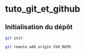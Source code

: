 # tuto_git_et_github

## Initialisation du dépôt

```bash
git init

git remote add origin SSH_REPO
```